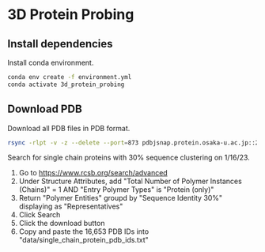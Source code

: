 # 3D Protein Probing

## Install dependencies

Install conda environment.
```bash
conda env create -f environment.yml
conda activate 3d_protein_probing
```

## Download PDB

Download all PDB files in PDB format.
```bash
rsync -rlpt -v -z --delete --port=873 pdbjsnap.protein.osaka-u.ac.jp::20230102/pub/pdb/data/structures/divided/pdb/ /oak/stanford/groups/jamesz/swansonk/pdb
```

Search for single chain proteins with 30% sequence clustering on 1/16/23.
1. Go to https://www.rcsb.org/search/advanced
2. Under Structure Attributes, add "Total Number of Polymer Instances (Chains)" = 1 AND "Entry Polymer Types" is "Protein (only)"
3. Return "Polymer Entities" groupd by "Sequence Identity 30%" displaying as "Representatives"
4. Click Search
5. Click the download button
6. Copy and paste the 16,653 PDB IDs into "data/single_chain_protein_pdb_ids.txt"
